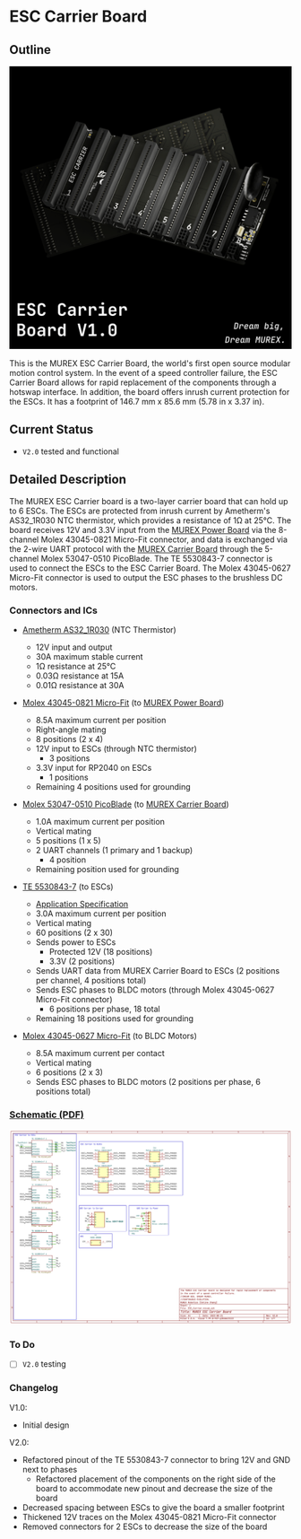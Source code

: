 # ESC Carrier Board

## Outline

![Raytraced Render](../../img/esc_carrier_board_v1.0_release.png)

This is the MUREX ESC Carrier Board, the world's first open source modular motion control system. In the event of a speed controller failure, the ESC Carrier Board allows for rapid replacement of the components through a hotswap interface. In addition, the board offers inrush current protection for the ESCs. It has a footprint of 146.7 mm x 85.6 mm (5.78 in x 3.37 in).

## Current Status

- `V2.0` tested and functional

## Detailed Description

The MUREX ESC Carrier board is a two-layer carrier board that can hold up to 6 ESCs. The ESCs are protected from inrush current by Ametherm's AS32_1R030 NTC thermistor, which provides a resistance of 1Ω at 25°C. The board receives 12V and 3.3V input from the [MUREX Power Board](https://docs.murexrobotics.com/elec/boards/power.html) via the 8-channel Molex 43045-0821 Micro-Fit connector, and data is exchanged via the 2-wire UART protocol with the [MUREX Carrier Board](https://docs.murexrobotics.com/elec/boards/carrier.html) through the 5-channel Molex 53047-0510 PicoBlade. The TE 5530843-7 connector is used to connect the ESCs to the ESC Carrier Board. The Molex 43045-0627 Micro-Fit connector is used to output the ESC phases to the brushless DC motors.

### Connectors and ICs

- [Ametherm AS32_1R030](https://www.ametherm.com/datasheetspdf/AS321R030.pdf) (NTC Thermistor)
    - 12V input and output
    - 30A maximum stable current
    - 1Ω resistance at 25°C
    - 0.03Ω resistance at 15A
    - 0.01Ω resistance at 30A

- [Molex 43045-0821 Micro-Fit](https://www.molex.com/en-us/products/part-detail/430450821?display=pdf) (to [MUREX Power Board](https://docs.murexrobotics.com/elec/boards/power.html))
    - 8.5A maximum current per position
    - Right-angle mating
    - 8 positions (2 x 4)
    - 12V input to ESCs (through NTC thermistor)
        - 3 positions
    - 3.3V input for RP2040 on ESCs
        - 1 positions
    - Remaining 4 positions used for grounding

- [Molex 53047-0510 PicoBlade](https://www.molex.com/en-us/products/part-detail/530470510?display=pdf) (to [MUREX Carrier Board](https://docs.murexrobotics.com/elec/boards/carrier.html))
    - 1.0A maximum current per position
    - Vertical mating
    - 5 positions (1 x 5)
    - 2 UART channels (1 primary and 1 backup)
        - 4 position
    - Remaining position used for grounding

- [TE 5530843-7](https://www.te.com/commerce/DocumentDelivery/DDEController?Action=showdoc&DocId=Catalog+Section%7F1773096_SEC03_CARD_EDGE%7F0210%7Fpdf%7FEnglish%7FENG_CS_1773096_SEC03_CARD_EDGE_0210.pdf%7F5530843-7) (to ESCs)
    - [Application Specification](https://www.te.com/commerce/DocumentDelivery/DDEController?Action=showdoc&DocId=Specification+Or+Standard%7F114-13018%7FC%7Fpdf%7FEnglish%7FENG_SS_114-13018_C.pdf%7F5530843-7)
    - 3.0A maximum current per position
    - Vertical mating
    - 60 positions (2 x 30)
    - Sends power to ESCs
        - Protected 12V (18 positions)
        - 3.3V (2 positions)
    - Sends UART data from MUREX Carrier Board to ESCs (2 positions per channel, 4 positions total)
    - Sends ESC phases to BLDC motors (through Molex 43045-0627 Micro-Fit connector)
        - 6 positions per phase, 18 total
    - Remaining 18 positions used for grounding

- [Molex 43045-0627 Micro-Fit](https://www.molex.com/en-us/products/part-detail/430450627?display=pdf) (to BLDC Motors)
    - 8.5A maximum current per contact
    - Vertical mating
    - 6 positions (2 x 3)
    - Sends ESC phases to BLDC motors (2 positions per phase, 6 positions total)

### [Schematic (PDF)](/pdf/schematics/esc_carrier_v2.0_schematic.pdf)

![Schematic Preview](../../img/esc_carrier_board_schematic_preview.png)

### To Do

- [ ] `V2.0` testing

### Changelog

V1.0:

- Initial design

V2.0:

- Refactored pinout of the TE 5530843-7 connector to bring 12V and GND next to phases
  - Refactored placement of the components on the right side of the board to accommodate new pinout and decrease the size of the board
- Decreased spacing between ESCs to give the board a smaller footprint
- Thickened 12V traces on the Molex 43045-0821 Micro-Fit connector
- Removed connectors for 2 ESCs to decrease the size of the board